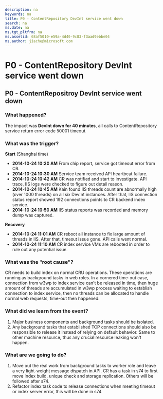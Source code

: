 ```yaml
---
description: na
keywords: na
title: P0 - ContentRepository DevInt service went down
search: na
ms.date: na
ms.tgt_pltfrm: na
ms.assetid: 68af5010-e59a-4d40-9c83-f3aad9ebbe04
ms.author: jiache@microsoft.com
---
```

# P0 - ContentRepository DevInt service went down
## P0 - ContentRepositroy DevInt service went down ##

### What happened? ###
The impact was **DevInt down for 40 minutes**, all calls to ContentRepository service return error code 50001 timeout.

### What was the trigger? ###

**Start**
(Shanghai time)

- **2014-10-24 10:20 AM** From chip report, service got timeout error from CR.
- **2014-10-24 10:30 AM** Service team received API heartbeat failure.
- **2014-10-24 10:42 AM** CR was notified and start to investigate. API trace, IIS logs were checked to figure out detail reason.
- **2014-10-24 10:45 AM** Kain found IIS threads count are abnormally high (over 1000 threads) on all six DevInt instances. After that, IIS connection status report showed 192 connections points to CR backend index service.
- **2014-10-24 10:50 AM** IIS status reports was recorded and memory dump was captured.

**Recovery**

- **2014-10-24 11:01 AM** CR reboot all instance to fix large amount of threads in IIS. After that, timeout issue gone. API calls went normal.
- **2014-10-24 11:10 AM** CR index service VMs are rebooted in order to rule out any potential issue.

### What was the "root cause"? ###

CR needs to build index on normal CRU operations. These operations are running as background tasks in web roles. In a cornered time-out case, connection from w3wp to index service can't be released in time, then huge amount of threads are accumulated in w3wp process waiting to establish connection to index service, then no threads can be allocated to handle normal web requests, time-out then happened.


### What did we learn from the event? ###

1.	Major business components and background tasks should be isolated.
2.	Any background tasks that established TCP connections should also be responsible to release it instead of relying on default behavior. Same to other machine resource, thus any crucial resource leaking won't happen.

### What are we going to do? ###

1.	Move out the real work from background tasks to worker role and leave a very light-weight message dispatch in API. CR has a task in s74 to first move Index build, unique check and storage replication. Others will be followed after s74.
2.	Refactor index task code to release connections when meeting timeout or index server error, this will be done in s74.
